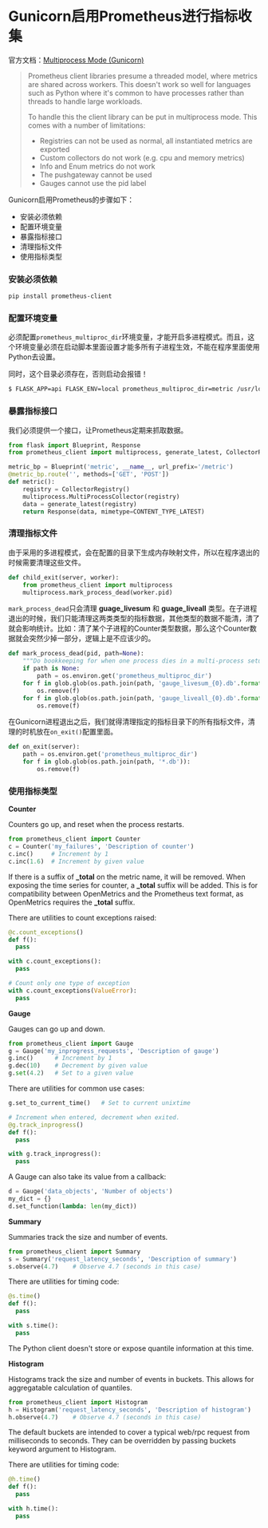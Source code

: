 # Gunicorn启用Prometheus进行指标收集

官方文档：[Multiprocess Mode (Gunicorn)](https://github.com/prometheus/client_python#multiprocess-mode-gunicorn)

> Prometheus client libraries presume a threaded model, where metrics are shared across workers. This doesn't work so well for languages such as Python where it's common to have processes rather than threads to handle large workloads.
>
> To handle this the client library can be put in multiprocess mode. This comes with a number of limitations:
>
> - Registries can not be used as normal, all instantiated metrics are exported
> - Custom collectors do not work (e.g. cpu and memory metrics)
> - Info and Enum metrics do not work
> - The pushgateway cannot be used
> - Gauges cannot use the pid label

Gunicorn启用Prometheus的步骤如下：

- 安装必须依赖
- 配置环境变量
- 暴露指标接口
- 清理指标文件
- 使用指标类型

### 安装必须依赖

```bash
pip install prometheus-client
```

### 配置环境变量

必须配置`prometheus_multiproc_dir`环境变量，才能开启多进程模式。而且，这个环境变量必须在启动脚本里面设置才能多所有子进程生效，不能在程序里面使用Python去设置。

同时，这个目录必须存在，否则启动会报错！

```bash
$ FLASK_APP=api FLASK_ENV=local prometheus_multiproc_dir=metric /usr/local/bin/gunicorn --preload -c gunicorn_local.py api:app
```

### 暴露指标接口

我们必须提供一个接口，让Prometheus定期来抓取数据。

```python
from flask import Blueprint, Response
from prometheus_client import multiprocess, generate_latest, CollectorRegistry, CONTENT_TYPE_LATEST

metric_bp = Blueprint('metric', __name__, url_prefix='/metric')
@metric_bp.route('', methods=['GET', 'POST'])
def metric():
    registry = CollectorRegistry()
    multiprocess.MultiProcessCollector(registry)
    data = generate_latest(registry)
    return Response(data, mimetype=CONTENT_TYPE_LATEST)
```

### 清理指标文件

由于采用的多进程模式，会在配置的目录下生成内存映射文件，所以在程序退出的时候需要清理这些文件。

```python
def child_exit(server, worker):
    from prometheus_client import multiprocess
    multiprocess.mark_process_dead(worker.pid)
```

`mark_process_dead`只会清理 **guage_livesum** 和 **guage_liveall** 类型。在子进程退出的时候，我们只能清理这两类类型的指标数据，其他类型的数据不能清，清了就会影响统计。比如：清了某个子进程的Counter类型数据，那么这个Counter数据就会突然少掉一部分，逻辑上是不应该少的。

```python
def mark_process_dead(pid, path=None):
    """Do bookkeeping for when one process dies in a multi-process setup."""
    if path is None:
        path = os.environ.get('prometheus_multiproc_dir')
    for f in glob.glob(os.path.join(path, 'gauge_livesum_{0}.db'.format(pid))):
        os.remove(f)
    for f in glob.glob(os.path.join(path, 'gauge_liveall_{0}.db'.format(pid))):
        os.remove(f)
```

在Gunicorn进程退出之后，我们就得清理指定的指标目录下的所有指标文件，清理的时机放在`on_exit()`配置里面。

```python
def on_exit(server):
    path = os.environ.get('prometheus_multiproc_dir')
    for f in glob.glob(os.path.join(path, '*.db')):
        os.remove(f)
```

### 使用指标类型

**Counter**

Counters go up, and reset when the process restarts.

```python
from prometheus_client import Counter
c = Counter('my_failures', 'Description of counter')
c.inc()     # Increment by 1
c.inc(1.6)  # Increment by given value
```

If there is a suffix of **_total** on the metric name, it will be removed. When exposing the time series for counter, a **_total** suffix will be added. This is for compatibility between OpenMetrics and the Prometheus text format, as OpenMetrics requires the **_total** suffix.

There are utilities to count exceptions raised:

```python
@c.count_exceptions()
def f():
  pass

with c.count_exceptions():
  pass

# Count only one type of exception
with c.count_exceptions(ValueError):
  pass
```

**Gauge**

Gauges can go up and down.

```python
from prometheus_client import Gauge
g = Gauge('my_inprogress_requests', 'Description of gauge')
g.inc()      # Increment by 1
g.dec(10)    # Decrement by given value
g.set(4.2)   # Set to a given value
```

There are utilities for common use cases:

```python
g.set_to_current_time()   # Set to current unixtime

# Increment when entered, decrement when exited.
@g.track_inprogress()
def f():
  pass

with g.track_inprogress():
  pass
```

A Gauge can also take its value from a callback:

```python
d = Gauge('data_objects', 'Number of objects')
my_dict = {}
d.set_function(lambda: len(my_dict))
```

**Summary**

Summaries track the size and number of events.

```python
from prometheus_client import Summary
s = Summary('request_latency_seconds', 'Description of summary')
s.observe(4.7)    # Observe 4.7 (seconds in this case)
```

There are utilities for timing code:

```python
@s.time()
def f():
  pass

with s.time():
  pass
```

The Python client doesn't store or expose quantile information at this time.

**Histogram**

Histograms track the size and number of events in buckets. This allows for aggregatable calculation of quantiles.

```python
from prometheus_client import Histogram
h = Histogram('request_latency_seconds', 'Description of histogram')
h.observe(4.7)    # Observe 4.7 (seconds in this case)
```

The default buckets are intended to cover a typical web/rpc request from milliseconds to seconds. They can be overridden by passing buckets keyword argument to Histogram.

There are utilities for timing code:

```python
@h.time()
def f():
  pass

with h.time():
  pass
```
